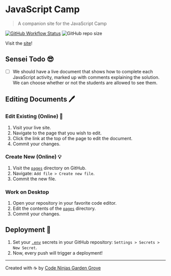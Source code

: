 # JavaScript Camp
> A companion site for the JavaScript Camp

[![GitHub Workflow Status](https://img.shields.io/github/workflow/status/codeninjasgg/javascript-camp/Deploy)](https://github.com/codeninjasgg/javascript-camp/actions?query=workflow%3ADeploy)
![GitHub repo size](https://img.shields.io/github/repo-size/codeninjasgg/javascript-camp)

Visit the [site](https://codeninjasgg.github.io/javascript-camp/)!

## Sensei Todo 😎
* [ ] We should have a live document that shows how to complete each JavaScript activity, marked up with comments explaining the solution. We can choose whether or not the students are allowed to see them.

## Editing Documents 🖊

### Edit Existing (Online) 📝
1. Visit your live site.
1. Navigate to the page that you wish to edit.
1. Click the link at the top of the page to edit the document.
1. Commit your changes.

### Create New (Online) 💡
1. Visit the [`pages`](pages) directory on GitHub.
1. Navigate: `Add file > Create new file`.
1. Commit the new file.

### Work on Desktop
1. Open your repository in your favorite code editor.
1. Edit the contents of the [`pages`](pages) directory.
1. Commit your changes.

## Deployment 🚀
1. Set your [`.env`](.env.sample) secrets in your GitHub repository: `Settings > Secrets > New Secret`.
1. Now, every push will trigger a deployment!

---

Created with ☕ by [Code Ninjas Garden Grove][creator_site]

[creator_site]: #